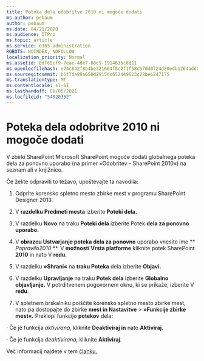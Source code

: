 ```yaml
---
title: Poteka dela odobritve 2010 ni mogoče dodati
ms.author: pebaum
author: pebaum
ms.date: 04/21/2020
ms.audience: ITPro
ms.topic: article
ms.service: o365-administration
ROBOTS: NOINDEX, NOFOLLOW
localization_priority: Normal
ms.assetid: 0df65cf9-7eae-4de7-88e9-1914635c8d11
ms.openlocfilehash: e74c842f8b4be321664f8c2f1f58c570d0724d80edb1264add0647bf313bc82f
ms.sourcegitcommit: b5f7da89a650d2915dc652449623c78be6247175
ms.translationtype: MT
ms.contentlocale: sl-SI
ms.lasthandoff: 08/05/2021
ms.locfileid: "54020352"
---
```

# <a name="unable-to-add-2010-approval-workflow"></a>Poteka dela odobritve 2010 ni mogoče dodati

V zbirki SharePoint Microsoft SharePoint mogoče dodati globalnega poteka dela za ponovno uporabo (na primer »Odobritev – SharePoint 2010«) na seznam ali v knjižnico.
  
Če želite odpraviti to težavo, upoštevajte ta navodila: 
  
1. Odprite korensko spletno mesto zbirke mest v programu SharePoint Designer 2013.
  
2. V **razdelku Predmeti mesta** izberite **Poteki dela.** 
  
3. V razdelku **Novo** na traku **Poteki dela** izberite Potek **dela za ponovno uporabo.** 
  
4. V **obrazcu Ustvarjanje poteka dela za ponovno** uporabo vnesite ime ** *Popravilo2010* **. V **možnosti Vrsta platforme** kliknite potek SharePoint **2010** in nato V **redu.** 
  
1. V razdelku **»Shrani«** na **traku Poteka** dela izberite **Objavi.** 
  
2. V razdelku **Upravljanje** na traku **Potek dela** izberite **Globalno objavljanje.** V potrditvenem pogovornem oknu, ki se prikaže, izberite V **redu**. 
  
3. V spletnem brskalniku poiščite korensko spletno mesto zbirke mest, nato pa dostopajte do zbirke **mest in Nastavitve** \> **»Funkcije zbirke mest«.** Preklopi funkcijo **potekov** dela: 
  
· Če je funkcija *aktivirana,* kliknite **Deaktiviraj in** nato **Aktiviraj.** 
  
· Če je funkcija  *deaktivirana,*  kliknite **Aktiviraj**. 
  
Več informacij najdete v tem [članku.](https://go.microsoft.com/fwlink/?linkid=2047770&amp;clcid=0x409)
  

